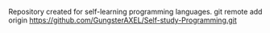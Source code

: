 Repository created for self-learning programming languages.
git remote add origin https://github.com/GungsterAXEL/Self-study-Programming.git